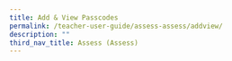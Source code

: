 ```yaml
---
title: Add & View Passcodes
permalink: /teacher-user-guide/assess-assess/addview/
description: ""
third_nav_title: Assess (Assess)
---
```

